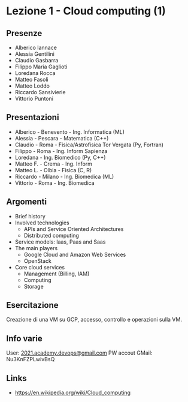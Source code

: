 # Lezione 1 - Cloud computing (1)

## Presenze

- Alberico Iannace
- Alessia Gentilini
- Claudio Gasbarra
- Filippo Maria Gaglioti
- Loredana Rocca
- Matteo Fasoli
- Matteo Loddo
- Riccardo Sansivierie
- Vittorio Puntoni

## Presentazioni 

- Alberico - Benevento - Ing. Informatica (ML)
- Alessia - Pescara - Matematica (C++)
- Claudio - Roma - Fisica/Astrofisica Tor Vergata (Py, Fortran)
- Filippo - Roma - Ing. Inform Sapienza
- Loredana - Ing. Biomedico (Py, C++)
- Matteo F. - Crema - Ing. Inform
- Matteo L. - Olbia - Fisica (C, R)
- Riccardo - Milano - Ing. Biomedica (ML)
- Vittorio - Roma - Ing. Biomedica

## Argomenti

- Brief history
- Involved technologies
  - APIs and Service Oriented Architectures
  - Distributed computing
- Service models: Iaas, Paas and Saas
- The main players
  - Google Cloud and Amazon Web Services
  - OpenStack
- Core cloud services
  - Management (Billing, IAM)
  - Computing
  - Storage

## Esercitazione

Creazione di una VM su GCP, accesso, controllo e operazioni sulla VM.

## Info varie

User: 2021.academy.devops@gmail.com
PW accout GMail: Nu3KnFZPLwivBsQ

## Links

- https://en.wikipedia.org/wiki/Cloud_computing